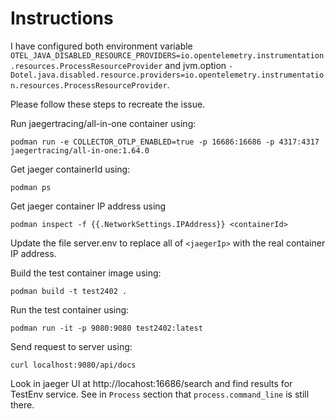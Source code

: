 # Instructions

I have configured both environment variable `OTEL_JAVA_DISABLED_RESOURCE_PROVIDERS=io.opentelemetry.instrumentation.resources.ProcessResourceProvider` and jvm.option `-Dotel.java.disabled.resource.providers=io.opentelemetry.instrumentation.resources.ProcessResourceProvider`.

Please follow these steps to recreate the issue.

Run jaegertracing/all-in-one container using:
```
podman run -e COLLECTOR_OTLP_ENABLED=true -p 16686:16686 -p 4317:4317 jaegertracing/all-in-one:1.64.0
```

Get jaeger containerId using:
```
podman ps
```

Get jaeger container IP address using
```
podman inspect -f {{.NetworkSettings.IPAddress}} <containerId>
```

Update the file server.env to replace all of `<jaegerIp>` with the real container IP address.

Build the test container image using:
```
podman build -t test2402 .
```

Run the test container using:
```
podman run -it -p 9080:9080 test2402:latest
```


Send request to server using:
```
curl localhost:9080/api/docs
```

Look in jaeger UI at http://locahost:16686/search and find results for TestEnv service. See in `Process` section that `process.command_line` is still there.